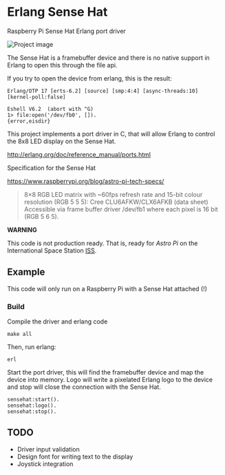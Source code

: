 # Erlang Sense Hat
Raspberry Pi Sense Hat Erlang port driver

![Project image](https://farm2.staticflickr.com/1694/25082502244_e069cb5089_n.jpg)

The Sense Hat is a framebuffer device and there is no native support in Erlang to open this through the file api.

If you try to open the device from erlang, this is the result:

```
Erlang/OTP 17 [erts-6.2] [source] [smp:4:4] [async-threads:10] [kernel-poll:false]

Eshell V6.2  (abort with ^G)
1> file:open('/dev/fb0', []).
{error,eisdir}
```

This project implements a port driver in C, that will allow Erlang to control the 8x8 LED display on the Sense Hat.

http://erlang.org/doc/reference_manual/ports.html

Specification for the Sense Hat

https://www.raspberrypi.org/blog/astro-pi-tech-specs/

> 8×8 RGB LED matrix with ~60fps refresh rate and 15-bit colour resolution (RGB 5 5 5): Cree CLU6AFKW/CLX6AFKB (data sheet)
Accessible via frame buffer driver /dev/fb1 where each pixel is 16 bit (RGB 5 6 5).

**WARNING**

This code is not production ready. That is, ready for *Astro Pi* on the International Space Station [ISS](https://astro-pi.org/).  

## Example

This code will only run on a Raspberry Pi with a Sense Hat attached (!)

### Build

Compile the driver and erlang code

```
make all
```

Then, run erlang:

```
erl
```

Start the port driver, this will find the framebuffer device and map the device into memory. Logo will write a pixelated Erlang logo to the device and stop will close the connection with the Sense Hat.

```
sensehat:start().
sensehat:logo().
sensehat:stop().
```

## TODO

* Driver input validation
* Design font for writing text to the display
* Joystick integration
